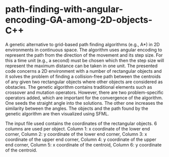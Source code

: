 # path-finding-with-angular-encoding-GA-among-2D-objects-C++
A genetic alternative to grid-based path finding algorithms (e.g., A*) in 2D environments in continuous space. The algorithm uses angular encoding to represent the path from the direction of the movement and its step size. For this a time unit (e.g., a second) must be chosen which then the step size will represent the maximum distance can be taken in one unit. The presented code concerns a 2D environment with a number of rectangular objects and it solves the problem of finding a collision-free path between the centroids of any given two rectangular objects where other objects are considered as obstacles. The genetic algorithm contains traditional elements such as crossover and mutation operators. However, there are two problem-specific operators added, which are important for the convergence of the algorithm. One seeds the straight angle into the solutions. The other one increases the similarity between the angles. The objects and the path found by the genetic algorithm are then visualized using SFML.  

The input file used contains the coordinates of the rectangular objects. 6 columns are used per object. Column 1: x coordinate of the lower end corner, Column 2: y coordinate of the lower end corner, Column 3: x coordinate of the upper end corner, Column 4: y coordinate of the upper end corner, Column 5: x coordinate of the centroid, Column 6: y coordinate of the centroid.  
